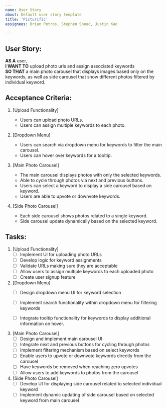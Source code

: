 ```yaml
---
name: User Story
about: Default user story template
title: 'Picturific'
assignees: Brian Petros, Stephen Sneed, Justin Kao

---
```


## User Story:

**AS A** user,  
**I WANT TO** upload photo urls and assign associated keywords  
**SO THAT** a main photo carousel that displays images based only on the keywords, as well as side carousel that show different photos filtered by individual keyword.

## Acceptance Criteria:

1. [Upload Functionality]
   - Users can upload photo URLs.
   - Users can assign multiple keywords to each photo.

2. [Dropdown Menu]
   - Users can search via dropdown menu for keywords to filter the main carousel.
   - Users can hover over keywords for a tooltip.
    
3. [Main Photo Carousel]
   - The main carousel displays photos with only the selected keywords.
   - Able to cycle through photos via next and previous buttons.
   - Users can select a keyword to display a side carousel based on keyword.
   - Users are able to upvote or downvote keywords.
        
4. [Side Photo Carousel]
   - Each side carousel shows photos related to a single keyword.
   - Side carousel update dynamically based on the selected keyword.
  


## Tasks:

1. [Upload Functionality]
   - [ ] Implement UI for uploading photo URLs
   - [ ] Develop logic for keyword assignments
   - [ ] Validate URLs making sure they are acceptable
   - [ ] Allow users to assign multiple keywords to each uploaded photo
   - [ ] Create user signup feature

2. [Dropdown Menu]
   - [ ] Design dropdown menu UI for keyword selection
   - [ ] Implement search functionality within dropdown menu for filtering keywords
   - [ ] Integrate tooltip functionality for keywords to display additional information on hover.


3. [Main Photo Carousel]
   - [ ] Design and implement main carousel UI
   - [ ] Integrate next and previous buttons for cycling through photos
   - [ ] Implement filtering mechanism based on select keywords
   - [ ] Enable users to upvote or downvote keywords directly from the carousel
   - [ ] Have keywords be removed when reaching zero upvotes
   - [ ] Allow users to add keywords to photos from the carousel

4. [Side Photo Carousel]
   - [ ] Develop UI for displaying side carousel related to selected individual keyword
   - [ ] Implement dynamic updating of side carousel based on selected keyword from main carousel
